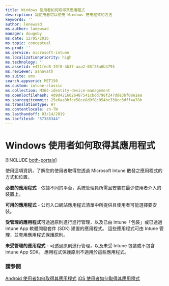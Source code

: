 ```yaml
---
title: Windows 使用者如何取得其應用程式
description: 讓使用者可以使用 Windows 應用程式的方法
keywords: ''
author: lenewsad
ms.author: lanewsad
manager: dougeby
ms.date: 12/05/2016
ms.topic: conceptual
ms.prod: ''
ms.service: microsoft-intune
ms.localizationpriority: high
ms.technology: ''
ms.assetid: e471fed8-19f0-4b37-aaa2-65f28a6b4794
ms.reviewer: aanavath
ms.suite: ems
search.appverid: MET150
ms.custom: intune-classic
ms.collection: M365-identity-device-management
ms.openlocfilehash: 4d9d4216026487541cbdd798f247dde3bf08e1ea
ms.sourcegitcommit: 25e6aa3bfce58ce8d9f8c054bc338cc3dff4a78b
ms.translationtype: HT
ms.contentlocale: zh-TW
ms.lasthandoff: 03/14/2019
ms.locfileid: "57388344"
---
```

# <a name="how-your-windows-users-get-their-apps"></a>Windows 使用者如何取得其應用程式

[!INCLUDE [both-portals](./includes/note-for-both-portals.md)]

使用這項資訊，了解您的使用者取得您透過 Microsoft Intune 散發之應用程式的方式和位置。

**必要的應用程式** - 依據不同的平台，系統管理員所需且安裝在最少使用者介入的裝置上。

**可用的應用程式** - 公司入口網站應用程式清單中所提供且使用者可能選擇要安裝。

**受管理的應用程式**可透過原則進行進行管理，以及已由 Intune「包裝」或已透過 Intune App 軟體開發套件 (SDK) 建置的應用程式。 這些應用程式可由 Intune 管理，並套用應用程式保護原則。

**未受管理的應用程式** - 可透過原則進行管理，以及未受 Intune 包裝或不包含 Intune App SDK。 應用程式保護原則不適用於這些應用程式。

### <a name="see-also"></a>請參閱
[Android 使用者如何取得其應用程式](end-user-apps-android.md)
[iOS 使用者如何取得其應用程式](end-user-apps-android.md)
